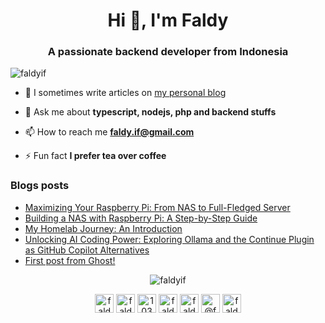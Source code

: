 <h1 align="center">Hi 👋, I'm Faldy</h1>
<h3 align="center">A passionate backend developer from Indonesia</h3>

<p align="left"> <img src="https://komarev.com/ghpvc/?username=faldyif" alt="faldyif" /> </p>

- 📝 I sometimes write articles on [my personal blog](https://faldy.id)

- 💬 Ask me about **typescript, nodejs, php and backend stuffs**

- 📫 How to reach me **faldy.if@gmail.com**

- ⚡ Fun fact **I prefer tea over coffee**

### Blogs posts
<!-- BLOG-POST-LIST:START -->
- [Maximizing Your Raspberry Pi: From NAS to Full-Fledged Server](https://faldy.id/maximizing-your-raspberry-pi-from-nas-to-full-fledged-server-2/)
- [Building a NAS with Raspberry Pi: A Step-by-Step Guide](https://faldy.id/building-a-nas-with-raspberry-pi-a-step-by-step-guide/)
- [My Homelab Journey: An Introduction](https://faldy.id/my-homelab-journey-an-introduction/)
- [Unlocking AI Coding Power: Exploring Ollama and the Continue Plugin as GitHub Copilot Alternatives](https://faldy.id/unlocking-ai-coding-power-exploring-ollama-and-the-continue-plugin-as-github-copilot-alternatives/)
- [First post from Ghost!](https://faldy.id/first-post-from-ghost/)
<!-- BLOG-POST-LIST:END -->

<p align="center"><img align="center" src="https://github-readme-stats.vercel.app/api/top-langs/?username=faldyif&layout=compact&hide=html" alt="faldyif" /></p>
<!-- <p align="center">&nbsp;<img align="center" src="https://github-readme-stats.vercel.app/api?username=faldyif&show_icons=true" alt="faldyif" /></p> -->

<p align="center">
<a href="https://twitter.com/faldyif" target="blank"><img align="center" src="https://cdn.jsdelivr.net/npm/simple-icons@3.0.1/icons/twitter.svg" alt="faldyif" height="30" width="30" /></a>
<a href="https://linkedin.com/in/faldyif" target="blank"><img align="center" src="https://cdn.jsdelivr.net/npm/simple-icons@3.0.1/icons/linkedin.svg" alt="faldyif" height="30" width="30" /></a>
<a href="https://stackoverflow.com/users/10361769" target="blank"><img align="center" src="https://cdn.jsdelivr.net/npm/simple-icons@3.0.1/icons/stackoverflow.svg" alt="10361769" height="30" width="30" /></a>
<a href="https://fb.com/faldyif" target="blank"><img align="center" src="https://cdn.jsdelivr.net/npm/simple-icons@3.0.1/icons/facebook.svg" alt="faldyif" height="30" width="30" /></a>
<a href="https://instagram.com/faldyif" target="blank"><img align="center" src="https://cdn.jsdelivr.net/npm/simple-icons@3.0.1/icons/instagram.svg" alt="faldyif" height="30" width="30" /></a>
<a href="https://medium.com/@faldyif" target="blank"><img align="center" src="https://cdn.jsdelivr.net/npm/simple-icons@3.0.1/icons/medium.svg" alt="@faldyif" height="30" width="30" /></a>
<a href="https://www.youtube.com/faldyif" target="blank"><img align="center" src="https://cdn.jsdelivr.net/npm/simple-icons@3.0.1/icons/youtube.svg" alt="faldyif" height="30" width="30" /></a>
</p>

